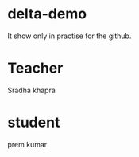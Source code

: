 # delta-demo
It show only in practise for the github.

# Teacher
Sradha khapra

# student 
prem kumar

